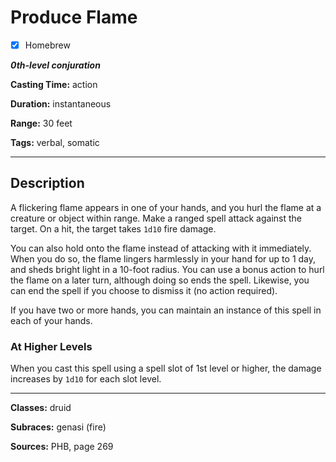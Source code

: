 # Produce Flame

- [x] Homebrew

***0th-level conjuration***

**Casting Time:** action

**Duration:** instantaneous

**Range:** 30 feet

**Tags:** verbal, somatic

---

## Description
A flickering flame appears in one of your hands, and you hurl the flame at a creature or object within range. Make a ranged spell attack against the target. On a hit, the target takes `1d10` fire damage.

You can also hold onto the flame instead of attacking with it immediately. When you do so, the flame lingers harmlessly in your hand for up to 1 day, and sheds bright light in a 10-foot radius. You can use a bonus action to hurl the flame on a later turn, although doing so ends the spell. Likewise, you can end the spell if you choose to dismiss it (no action required).

If you have two or more hands, you can maintain an instance of this spell in each of your hands.

### At Higher Levels
When you cast this spell using a spell slot of 1st level or higher, the damage increases by `1d10` for each slot level.

---

**Classes:** druid

**Subraces:** genasi (fire)

**Sources:** PHB, page 269

<!-- QA Pass Needed -->
